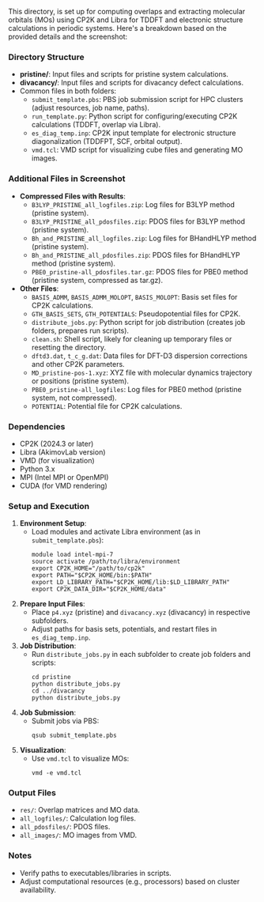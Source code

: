 This directory, is set up for computing overlaps and extracting molecular orbitals (MOs) using CP2K and Libra for TDDFT and electronic structure calculations in periodic systems. Here's a breakdown based on the provided details and the screenshot:

### Directory Structure
- **pristine/**: Input files and scripts for pristine system calculations.
- **divacancy/**: Input files and scripts for divacancy defect calculations.
- Common files in both folders:
  - `submit_template.pbs`: PBS job submission script for HPC clusters (adjust resources, job name, paths).
  - `run_template.py`: Python script for configuring/executing CP2K calculations (TDDFT, overlap via Libra).
  - `es_diag_temp.inp`: CP2K input template for electronic structure diagonalization (TDDFPT, SCF, orbital output).
  - `vmd.tcl`: VMD script for visualizing cube files and generating MO images.

### Additional Files in Screenshot
- **Compressed Files with Results**:
  - `B3LYP_PRISTINE_all_logfiles.zip`: Log files for B3LYP method (pristine system).
  - `B3LYP_PRISTINE_all_pdosfiles.zip`: PDOS files for B3LYP method (pristine system).
  - `Bh_and_PRISTINE_all_logfiles.zip`: Log files for BHandHLYP method (pristine system).
  - `Bh_and_PRISTINE_all_pdosfiles.zip`: PDOS files for BHandHLYP method (pristine system).
  - `PBE0_pristine-all_pdosfiles.tar.gz`: PDOS files for PBE0 method (pristine system, compressed as tar.gz).
- **Other Files**:
  - `BASIS_ADMM`, `BASIS_ADMM_MOLOPT`, `BASIS_MOLOPT`: Basis set files for CP2K calculations.
  - `GTH_BASIS_SETS`, `GTH_POTENTIALS`: Pseudopotential files for CP2K.
  - `distribute_jobs.py`: Python script for job distribution (creates job folders, prepares run scripts).
  - `clean.sh`: Shell script, likely for cleaning up temporary files or resetting the directory.
  - `dftd3.dat`, `t_c_g.dat`: Data files for DFT-D3 dispersion corrections and other CP2K parameters.
  - `MD_pristine-pos-1.xyz`: XYZ file with molecular dynamics trajectory or positions (pristine system).
  - `PBE0_pristine-all_logfiles`: Log files for PBE0 method (pristine system, not compressed).
  - `POTENTIAL`: Potential file for CP2K calculations.

### Dependencies
- CP2K (2024.3 or later)
- Libra (AkimovLab version)
- VMD (for visualization)
- Python 3.x
- MPI (Intel MPI or OpenMPI)
- CUDA (for VMD rendering)

### Setup and Execution
1. **Environment Setup**:
   - Load modules and activate Libra environment (as in `submit_template.pbs`):
     ```
     module load intel-mpi-7
     source activate /path/to/libra/environment
     export CP2K_HOME="/path/to/cp2k"
     export PATH="$CP2K_HOME/bin:$PATH"
     export LD_LIBRARY_PATH="$CP2K_HOME/lib:$LD_LIBRARY_PATH"
     export CP2K_DATA_DIR="$CP2K_HOME/data"
     ```
2. **Prepare Input Files**:
   - Place `p4.xyz` (pristine) and `divacancy.xyz` (divacancy) in respective subfolders.
   - Adjust paths for basis sets, potentials, and restart files in `es_diag_temp.inp`.
3. **Job Distribution**:
   - Run `distribute_jobs.py` in each subfolder to create job folders and scripts:
     ```
     cd pristine
     python distribute_jobs.py
     cd ../divacancy
     python distribute_jobs.py
     ```
4. **Job Submission**:
   - Submit jobs via PBS:
     ```
     qsub submit_template.pbs
     ```
5. **Visualization**:
   - Use `vmd.tcl` to visualize MOs:
     ```
     vmd -e vmd.tcl
     ```

### Output Files
- `res/`: Overlap matrices and MO data.
- `all_logfiles/`: Calculation log files.
- `all_pdosfiles/`: PDOS files.
- `all_images/`: MO images from VMD.

### Notes
- Verify paths to executables/libraries in scripts.
- Adjust computational resources (e.g., processors) based on cluster availability.
